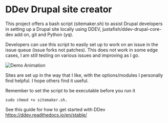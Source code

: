# DDev Drupal site creator
This project offers a bash script (sitemaker.sh) to assist Drupal developers in setting up a Drupal site locally using DDEV, justafish/ddev-drupal-core-dev add on, git and Python (yq).

Developers can use this script to easily set up to work on an issue in the issue queue (issue forks not patches).
This does not work in some edge cases, I am still testing on various issues and improving as I go.

![Demo Animation](/demo/demo.gif)

Sites are set up in the way that I like, with the options/modules I personally find helpful. I hope others find it useful.

Remember to set the script to be executable before you run it

```shell
sudo chmod +x sitemaker.sh.
```

See this guide for how to get started with DDev https://ddev.readthedocs.io/en/stable/
